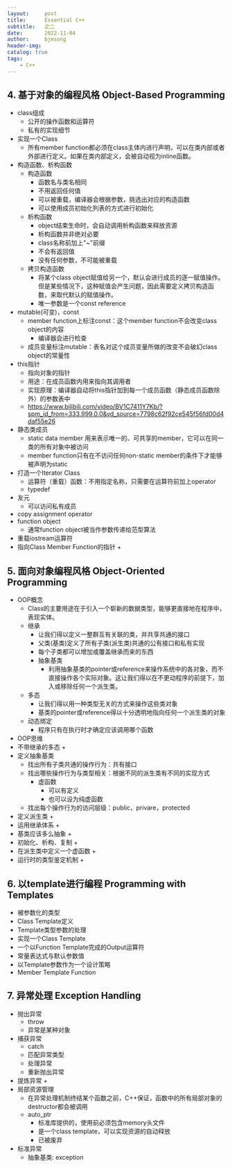 ```yaml
---
layout:     post
title:      Essential C++
subtitle:   之二
date:       2022-11-04
author:     bjmsong
header-img: 
catalog: true
tags:
    - C++
---
```

## 4. 基于对象的编程风格 Object-Based Programming
- class组成
    + 公开的操作函数和运算符
    + 私有的实现细节
- 实现一个Class
    + 所有member function都必须在class主体内进行声明，可以在类内部或者外部进行定义。如果在类内部定义，会被自动视为inline函数。
- 构造函数、析构函数
    + 构造函数
        * 函数名与类名相同
        * 不用返回任何值
        * 可以被重载，编译器会根据参数，挑选出对应的构造函数
        * 可以使用成员初始化列表的方式进行初始化
    + 析构函数
        * object结束生命时，会自动调用析构函数来释放资源
        * 析构函数并非绝对必要
        * class名称前加上"~"前缀
        * 不会有返回值
        * 没有任何参数，不可能被重载
    + 拷贝构造函数
        * 将某个class object赋值给另一个，默认会进行成员的逐一赋值操作。但是某些情况下，这种赋值会产生问题，因此需要定义拷贝构造函数，来取代默认的赋值操作。
        * 唯一参数是一个const reference
- mutable(可变)，const
    + member function上标注const：这个member function不会改变class object的内容
        * 编译器会进行检查
    + 成员变量标注mutable：表名对这个成员变量所做的改变不会破幻class object的常量性
- this指针
    + 指向对象的指针
    - 用途：在成员函数内用来指向其调用者
    - 实现原理：编译器自动将this指针加到每一个成员函数（静态成员函数除外）的参数表中
    - https://www.bilibili.com/video/BV1C7411Y7Kb/?spm_id_from=333.999.0.0&vd_source=7798c62f92ce545f56fd00d4daf55e26
- 静态类成员
    + static data member 用来表示唯一的、可共享的member，它可以在同一类的所有对象中被访问
    + member function只有在不访问任何non-static member的条件下才能够被声明为static
- 打造一个Iterator Class
    + 运算符（重载）函数：不用指定名称，只需要在运算符前加上operator
    + typedef
- 友元
    + 可以访问私有成员
- copy assignment operator
- function object
    + 通常function object被当作参数传递给范型算法
- 重载iostream运算符
- 指向Class Member Function的指针
    + 


## 5. 面向对象编程风格 Object-Oriented Programming
- OOP概念
    + Class的主要用途在于引入一个崭新的数据类型，能够更直接地在程序中，表现实体。
    + 继承
        * 让我们得以定义一整群互有关联的类，并共享共通的接口
        * 父类(基类)定义了所有子类(派生类)共通的公有接口和私有实现
        * 每个子类都可以增加或覆盖继承而来的东西
        * 抽象基类
            - 利用抽象基类的pointer或reference来操作系统中的各对象，而不直接操作各个实际对象。这让我们得以在不更动程序的前提下，加入或移除任何一个派生类。
    + 多态
        * 让我们得以用一种类型无关的方式来操作这些类对象
        * 基类的pointer或reference得以十分透明地指向任何一个派生类的对象
    + 动态绑定
        * 程序只有在执行时才确定应该调用哪个函数
- OOP思维
- 不带继承的多态
    + 
- 定义抽象基类
    + 找出所有子类共通的操作行为：共有接口
    + 找出哪些操作行为与类型相关：根据不同的派生类有不同的实现方式
        * 虚函数
            - 可以有定义
            - 也可以设为纯虚函数
    + 找出每个操作行为的访问层级：public，privare，protected
- 定义派生类
    + 
- 运用继承体系
    + 
- 基类应该多么抽象
    + 
- 初始化、析构、复制
    + 
- 在派生类中定义一个虚函数
    + 
- 运行时的类型鉴定机制
    + 


## 6. 以template进行编程 Programming with Templates
- 被参数化的类型
- Class Template定义
- Template类型参数的处理
- 实现一个Class Template
- 一个以Function Template完成的Output运算符
- 常量表达式与默认参数值
- 以Template参数作为一个设计策略
- Member Template Function


## 7. 异常处理 Exception Handling
- 抛出异常
    + throw
    + 异常是某种对象
- 捕获异常
    + catch
    + 匹配异常类型
    + 处理异常
    + 重新抛出异常
- 提炼异常
    + 
- 局部资源管理
    + 在异常处理机制终结某个函数之前，C++保证，函数中的所有局部对象的destructor都会被调用
    + auto_ptr  
        * 标准库提供的，使用前必须包含memory头文件
        * 是一个class template，可以实现资源的自动释放
        * 已被废弃
- 标准异常
    + 抽象基类: exception








